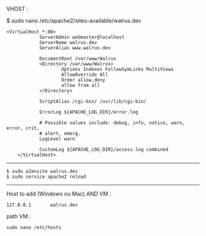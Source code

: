 VHOST :

  $ sudo nano /etc/apache2/sites-available/walrus.dev


	<VirtualHost *:80>
                ServerAdmin webmaster@localhost
                ServerName walrus.dev
                ServerAlias www.walrus.dev

                DocumentRoot /var/www/Walrus
                <Directory /var/www/Walrus>
                        Options Indexes FollowSymLinks MultiViews
                        AllowOverride All
                        Order allow,deny
                        allow from all
                </Directory>

                ScriptAlias /cgi-bin/ /usr/lib/cgi-bin/

                ErrorLog ${APACHE_LOG_DIR}/error.log

                # Possible values include: debug, info, notice, warn, error, crit,
                # alert, emerg.
                LogLevel warn

                CustomLog ${APACHE_LOG_DIR}/access.log combined
        </VirtualHost>

___

	$ sudo a2ensite walrus.dev
	$ sudo service apache2 reload

___

Host to add (Windows ou Mac) AND VM :

    127.0.0.1       walrus.dev

path VM :

    sudo nano /etc/hosts